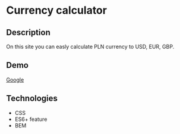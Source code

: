 # Currency calculator

## Description

On this site you can easly calculate PLN currency to USD, EUR, GBP.

## Demo
[Google](https://mombil.github.io/currency_calculator/)



## Technologies

- CSS
- ES6+ feature
- BEM
